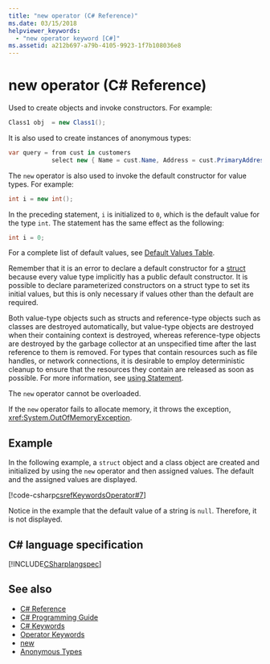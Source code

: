 ```yaml
---
title: "new operator (C# Reference)"
ms.date: 03/15/2018
helpviewer_keywords: 
  - "new operator keyword [C#]"
ms.assetid: a212b697-a79b-4105-9923-1f7b108036e8
---
```

# new operator (C# Reference)

Used to create objects and invoke constructors. For example:

```csharp
Class1 obj  = new Class1();
```

It is also used to create instances of anonymous types:

```csharp
var query = from cust in customers
            select new { Name = cust.Name, Address = cust.PrimaryAddress };
```

The `new` operator is also used to invoke the default constructor for value types. For example:

```csharp
int i = new int();
```

In the preceding statement, `i` is initialized to `0`, which is the default value for the type `int`. The statement has the same effect as the following:

```csharp
int i = 0;
```

For a complete list of default values, see [Default Values Table](default-values-table.md).

Remember that it is an error to declare a default constructor for a [struct](struct.md) because every value type implicitly has a public default constructor. It is possible to declare parameterized constructors on a struct type to set its initial values, but this is only necessary if values other than the default are required.

Both value-type objects such as structs and reference-type objects such as classes are destroyed automatically, but value-type objects are destroyed when their containing context is destroyed, whereas reference-type objects are destroyed by the garbage collector at an unspecified time after the last reference to them is removed. For types that contain resources such as file handles, or network connections, it is desirable to employ deterministic cleanup to ensure that the resources they contain are released as soon as possible. For more information, see [using Statement](using-statement.md).

The `new` operator cannot be overloaded.

If the `new` operator fails to allocate memory, it throws the exception, <xref:System.OutOfMemoryException>.

## Example

In the following example, a `struct` object and a class object are created and initialized by using the `new` operator and then assigned values. The default and the assigned values are displayed.

[!code-csharp[csrefKeywordsOperator#7](~/samples/snippets/csharp/VS_Snippets_VBCSharp/csrefKeywordsOperator/CS/csrefKeywordsOperators.cs#7)]

Notice in the example that the default value of a string is `null`. Therefore, it is not displayed.

## C# language specification

[!INCLUDE[CSharplangspec](~/includes/csharplangspec-md.md)]

## See also

- [C# Reference](../../language-reference/index.md)
- [C# Programming Guide](../../programming-guide/index.md)
- [C# Keywords](index.md)
- [Operator Keywords](operator-keywords.md)
- [new](new.md)
- [Anonymous Types](../../programming-guide/classes-and-structs/anonymous-types.md)